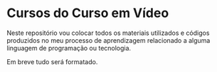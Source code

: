 # Cursos do Curso em Vídeo

Neste repositório vou colocar todos os materiais utilizados e códigos produzidos no meu processo de aprendizagem relacionado a alguma linguagem de programação ou tecnologia.

Em breve tudo será formatado.
 
